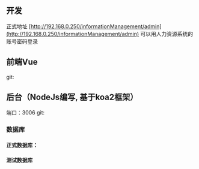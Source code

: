 ## 开发
正式地址
[http://192.168.0.250/informationManagement/admin](http://192.168.0.250/informationManagement/admin)
可以用人力资源系统的账号密码登录

## 前端Vue
git:

## 后台（NodeJs编写, 基于koa2框架）
端口：3006
git:

### 数据库

#### 正式数据库：

#### 测试数据库

